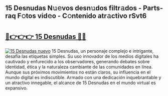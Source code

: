 ## 15 Desnudas N𝚞𝚎vos desn𝚞dos filtr𝚊dos - Parts-raq F𝚘tos vid𝚎o - C𝚘ntenido atr𝚊ctivo rSvt6

# <h2><a href="http://mbbqyf8.tromn.icu/?c=15+Desnudas">🔗👉👉👉 15 Desnudas 🔗🔗</a></h2>

[![15 Desnudas nuevo](https://i.imgur.com/pEAQMta.gif)](http://mbbqyf8.tromn.icu/?c=15+Desnudas)
15 Desnudas, un personaje complejo e intrigante, desafía las etiquetas simples. Su uso innovador de los medios digitales ha cautivado y enfurecido a los observadores, generando debates sobre identidad, ética y la naturaleza cambiante de las comunidades en línea. Aunque sus próximos movimientos no están claros, su influencia en el mundo digital es indiscutible. Armado con una dedicación inquebrantable y un atractivo innegable, el alcance de 15 Desnudas en el mundo virtual es expansivo.
